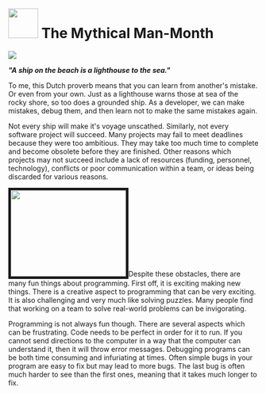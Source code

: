 # <img src="https://cloud.githubusercontent.com/assets/7833470/10423298/ea833a68-7079-11e5-84f8-0a925ab96893.png" width="60">  The Mythical Man-Month

<img src="http://digital-art-gallery.com/oid/0/1200x656_189_Ferry_to_Nowhere_2d_landscape_ship_mist_beach_calm_quiet_wreck_ferry_landed_picture_image_digital_art.jpg">

 **_"A ship on the beach is a lighthouse to the sea."_**

To me, this Dutch proverb means that you can learn from another's mistake.  Or even from your own.  Just as a lighthouse warns those at sea of the rocky shore, so too does a grounded ship.  As a developer, we can make mistakes, debug them, and then learn not to make the same mistakes again.

Not every ship will make it's voyage unscathed.  Similarly, not every software project will succeed.  Many projects may fail to meet deadlines because they were too ambitious.  They may take too much time to complete and become obsolete before they are finished.  Other reasons which projects may not succeed include a lack of resources (funding, personnel, technology), conflicts or poor communication within a team, or ideas being discarded for various reasons.

<img src="https://towardsbeing.files.wordpress.com/2011/03/steel_puzzle_sphere_1.jpg" height="174" width="232" border="5">Despite these obstacles, there are many fun things about programming.  First off, it is exciting making new things.  There is a creative aspect to programming that can be very exciting.  It is also challenging and very much like solving puzzles.  Many people find that working on a team to solve real-world problems can be invigorating.

Programming is not always fun though.  There are several aspects which can be frustrating.  Code needs to be perfect in order for it to run.  If you cannot send directions to the computer in a way that the computer can understand it, then it will throw error messages.  Debugging programs can be both time consuming and infuriating at times.  Often simple bugs in your program are easy to fix but may lead to more bugs.  The last bug is often much harder to see than the first ones, meaning that it takes much longer to fix.